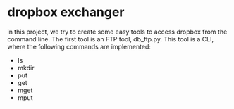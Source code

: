 # dropbox exchanger

in this project, we try to create some easy tools to access dropbox from the command line. The first tool is an FTP tool, db_ftp.py. This tool is a CLI, where the following commands are implemented:
- ls
- mkdir
- put
- get
- mget 
- mput
